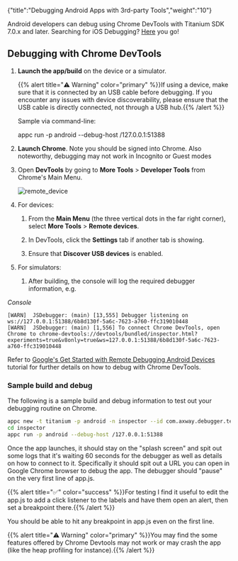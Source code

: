 {"title":"Debugging Android Apps with 3rd-party Tools","weight":"10"}

Android developers can debug using Chrome DevTools with Titanium SDK 7.0.x and later. Searching for iOS Debugging? [Here](/docs/appc/Axway_Appcelerator_Studio/Axway_Appcelerator_Studio_Guide/Titanium_Development/Debugging_Titanium_Applications/Debugging_on_iOS_Devices/Debugging_iOS_Apps_with_3rd-party_Tools/) you go!

## Debugging with Chrome DevTools

1. **Launch the app/build** on the device or a simulator.

    {{% alert title="⚠️ Warning" color="primary" %}}If using a device, make sure that it is connected by an USB cable before debugging. If you encounter any issues with device discoverability, please ensure that the USB cable is directly connected, not through a USB hub.{{% /alert %}}

    Sample via command-line:

    appc run -p android --debug-host /127.0.0.1:51388

2. **Launch Chrome**. Note you should be signed into Chrome. Also noteworthy, debugging may not work in Incognito or Guest modes

3. Open **DevTools** by going to **More Tools** > **Developer Tools** from Chrome's Main Menu.

    ![remote_device](/Images/appc/download/attachments/52299232/remote_device.png)
4. For devices:

    1. From the **Main Menu** (the three vertical dots in the far right corner), select **More Tools** > **Remote devices**.

    2. In DevTools, click the **Settings** tab if another tab is showing.

    3. Ensure that **Discover USB devices** is enabled.

5. For simulators:

    1. After building, the console will log the required debugger information, e.g.

*Console*

```
[WARN]  JSDebugger: (main) [13,555] Debugger listening on ws://127.0.0.1:51388/6b8d130f-5a6c-7623-a760-ffc319010448
[WARN]  JSDebugger: (main) [1,556] To connect Chrome DevTools, open Chrome to chrome-devtools://devtools/bundled/inspector.html?experiments=true&v8only=true&ws=127.0.0.1:51388/6b8d130f-5a6c-7623-a760-ffc319010448
```

Refer to [Google's Get Started with Remote Debugging Android Devices](https://developers.google.com/web/tools/chrome-devtools/remote-debugging/) tutorial for further details on how to debug with Chrome DevTools.

### Sample build and debug

The following is a sample build and debug information to test out your debugging routine on Chrome.

```bash
appc new -t titanium -p android -n inspector --id com.axway.debugger.test -u http://www.example.com
cd inspector
appc run -p android --debug-host /127.0.0.1:51388
```

Once the app launches, it should stay on the "splash screen" and spit out some logs that it's waiting 60 seconds for the debugger as well as details on how to connect to it. Specifically it should spit out a URL you can open in Google Chrome browser to debug the app. The debugger should "pause" on the very first line of app.js.

{{% alert title="✅" color="success" %}}For testing I find it useful to edit the app.js to add a click listener to the labels and have them open an alert, then set a breakpoint there.{{% /alert %}}

You should be able to hit any breakpoint in app.js even on the first line.

{{% alert title="⚠️ Warning" color="primary" %}}You may find the some features offered by Chrome Devtools may not work or may crash the app (like the heap profiling for instance).{{% /alert %}}
